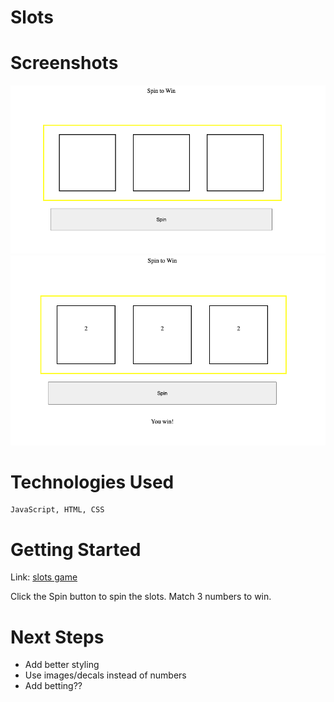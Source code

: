 # Slots

# Screenshots

![](/images/pregame.png)
![](/images/win.png)

# Technologies Used
    JavaScript, HTML, CSS 

# Getting Started
Link: [slots game](https://chezza43.github.io/slots/)

Click the Spin button to spin the slots. Match 3 numbers to win.

# Next Steps
- Add better styling
- Use images/decals instead of numbers
- Add betting??